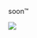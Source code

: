 soon™

![](https://awesome-github-stats.azurewebsites.net/user-stats/HannesRahn?cardType=github&include_all_commits=true&count_private=true&hide_rank=false&theme=gotham)
